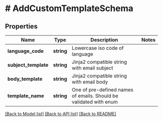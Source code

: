 # # AddCustomTemplateSchema

## Properties

Name | Type | Description | Notes
------------ | ------------- | ------------- | -------------
**language_code** | **string** | Lowercase iso code of language |
**subject_template** | **string** | Jinja2 compatible string with email subject |
**body_template** | **string** | Jinja2 compatible string with email body |
**template_name** | **string** | One of pre-defined names of emails. Should be validated with enum |

[[Back to Model list]](../../README.md#models) [[Back to API list]](../../README.md#endpoints) [[Back to README]](../../README.md)
